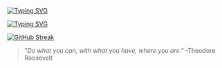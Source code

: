 <a href="https://git.io/typing-svg"><img src="https://readme-typing-svg.demolab.com?font=JetBrains+Mono&weight=600&duration=3000&pause=2000&color=9745f5&width=435&lines=Ahoy+Matey!;I'm+Nikhil+-+Developer+from+India;I+love+creating+things." alt="Typing SVG" /></a>

<a href="https://git.io/typing-svg"><img src="https://readme-typing-svg.herokuapp.com?font=JetBrains+Mono&weight=600&duration=3000&pause=1000&color=9745F5&repeat=false&width=435&lines=Things+I+know" alt="Typing SVG" /></a>

<a href="https://git.io/streak-stats"><img src="https://streak-stats.demolab.com?user=nickkcode&theme=midnight-purple&stroke=9745F5&dates=9745F5&border=9745F5&background=00000000" alt="GitHub Streak" /></a>

> _"Do what you can, with what you have, where you are."_ -Theodore Roosevelt
